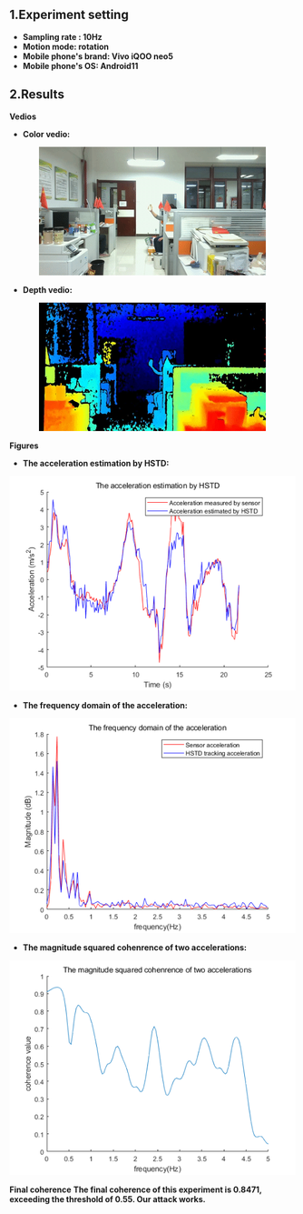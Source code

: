 ## 1.Experiment setting
* **Sampling rate : 10Hz** 
* **Motion mode: rotation**
* **Mobile phone's brand: Vivo iQOO neo5**
* **Mobile phone's OS: Android11**
## 2.Results

**Vedios**
* **Color vedio:**
<div align=center>

 ![Alt](./Indoor_10Hz_VivoiQQneo5_rotation.gif) 

</div>

* **Depth vedio:** 
<div align=center>

 ![Alt](./Indoor_10Hz_VivoiQQneo5_rotation_depth.gif) 

</div>

**Figures**
* **The acceleration estimation by HSTD:**
<div align=center>

 ![Alt](./The%20acceleration%20estimation%20by%20HSTD.png) 
</div>

* **The frequency domain of the acceleration:**
<div align=center>

 ![Alt](./The%20frequency%20domain%20of%20the%20acceleration.png) 
</div>

* **The magnitude squared cohenrence of two accelerations:**
<div align=center>

 ![Alt](./The%20magnitude%20squared%20cohenrence%20of%20two%20accelerations.png) 
</div>

**Final coherence**
**The final coherence of this experiment is 0.8471, exceeding the threshold of 0.55. Our attack works.**